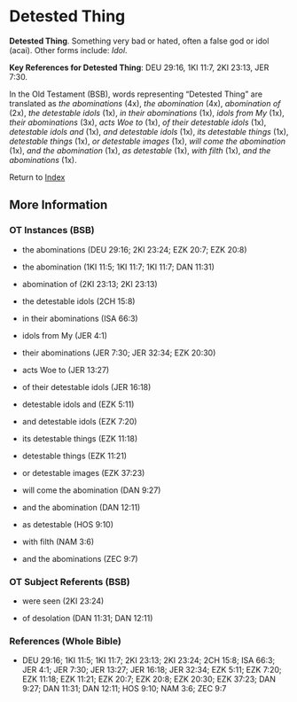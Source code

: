 # Detested Thing
**Detested Thing**. 
Something very bad or hated, often a false god or idol (acai). 
Other forms include: 
*Idol*. 


**Key References for Detested Thing**: 
DEU 29:16, 1KI 11:7, 2KI 23:13, JER 7:30. 


In the Old Testament (BSB), words representing “Detested Thing” are translated as 
*the abominations* (4x), *the abomination* (4x), *abomination of* (2x), *the detestable idols* (1x), *in their abominations* (1x), *idols from My* (1x), *their abominations* (3x), *acts Woe to* (1x), *of their detestable idols* (1x), *detestable idols and* (1x), *and detestable idols* (1x), *its detestable things* (1x), *detestable things* (1x), *or detestable images* (1x), *will come the abomination* (1x), *and the abomination* (1x), *as detestable* (1x), *with filth* (1x), *and the abominations* (1x). 




Return to [Index](00-Index.md)

## More Information

### OT Instances (BSB)

* the abominations (DEU 29:16; 2KI 23:24; EZK 20:7; EZK 20:8)

* the abomination (1KI 11:5; 1KI 11:7; 1KI 11:7; DAN 11:31)

* abomination of (2KI 23:13; 2KI 23:13)

* the detestable idols (2CH 15:8)

* in their abominations (ISA 66:3)

* idols from My (JER 4:1)

* their abominations (JER 7:30; JER 32:34; EZK 20:30)

* acts Woe to (JER 13:27)

* of their detestable idols (JER 16:18)

* detestable idols and (EZK 5:11)

* and detestable idols (EZK 7:20)

* its detestable things (EZK 11:18)

* detestable things (EZK 11:21)

* or detestable images (EZK 37:23)

* will come the abomination (DAN 9:27)

* and the abomination (DAN 12:11)

* as detestable (HOS 9:10)

* with filth (NAM 3:6)

* and the abominations (ZEC 9:7)



### OT Subject Referents (BSB)

* were seen (2KI 23:24)

* of desolation (DAN 11:31; DAN 12:11)



### References (Whole Bible)

* DEU 29:16; 1KI 11:5; 1KI 11:7; 2KI 23:13; 2KI 23:24; 2CH 15:8; ISA 66:3; JER 4:1; JER 7:30; JER 13:27; JER 16:18; JER 32:34; EZK 5:11; EZK 7:20; EZK 11:18; EZK 11:21; EZK 20:7; EZK 20:8; EZK 20:30; EZK 37:23; DAN 9:27; DAN 11:31; DAN 12:11; HOS 9:10; NAM 3:6; ZEC 9:7




